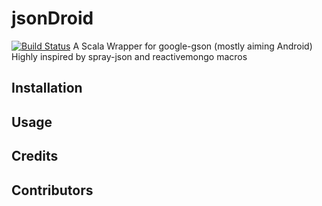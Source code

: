 
jsonDroid
=========

[![Build Status](https://travis-ci.org/vngrs/jsonDroid.png?branch=master)](https://travis-ci.org/vngrs/jsonDroid)
A Scala Wrapper for google-gson (mostly aiming Android)
Highly inspired by spray-json and reactivemongo macros

## Installation

## Usage

## Credits

## Contributors


